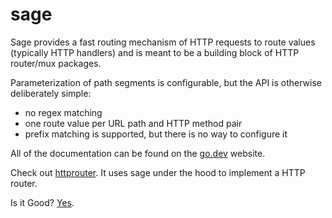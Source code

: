 # sage

Sage provides a fast routing mechanism of HTTP requests to route values (typically HTTP handlers)
and is meant to be a building block of HTTP router/mux packages.

Parameterization of path segments is configurable, but the API is otherwise deliberately simple:

* no regex matching
* one route value per URL path and HTTP method pair
* prefix matching is supported, but there is no way to configure it

All of the documentation can be found on the [go.dev](https://pkg.go.dev/github.com/nahojer/sage?tab=doc) website.

Check out [httprouter](https://github.com/nahojer/httprouter). It uses sage under the hood to implement a HTTP router.

Is it Good? [Yes](https://news.ycombinator.com/item?id=3067434).
